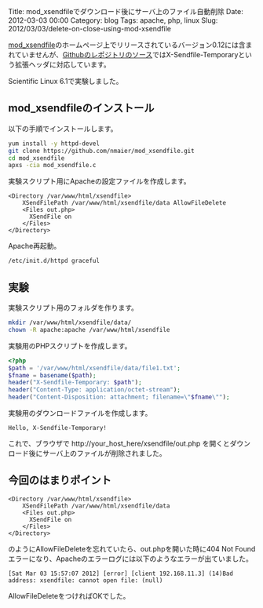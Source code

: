 Title: mod_xsendfileでダウンロード後にサーバ上のファイル自動削除
Date: 2012-03-03 00:00
Category: blog
Tags: apache, php, linux
Slug: 2012/03/03/delete-on-close-using-mod-xsendfile


[mod_xsendfile](https://tn123.org/mod_xsendfile/)のホームページ上でリリースされているバージョン0.12には含まれていませんが、[Githubのレポジトリのソース](https://github.com/nmaier/mod_xsendfile/commit/f6b853ce0e555b61f83f928d9f927349346018b4)ではX-Sendfile-Temporaryという拡張ヘッダに対応しています。

Scientific Linux 6.1で実験しました。

## mod_xsendfileのインストール

以下の手順でインストールします。
``` bash
yum install -y httpd-devel
git clone https://github.com/nmaier/mod_xsendfile.git
cd mod_xsendfile
apxs -cia mod_xsendfile.c
```

実験スクリプト用にApacheの設定ファイルを作成します。
``` text /etc/httpd/conf.d/xsendfile_test.conf
<Directory /var/www/html/xsendfile>
    XSendFilePath /var/www/html/xsendfile/data AllowFileDelete
    <Files out.php>
      XSendFile on
    </Files>
</Directory>
```

Apache再起動。
``` bash
/etc/init.d/httpd graceful
```

## 実験

実験スクリプト用のフォルダを作ります。
``` bash
mkdir /var/www/html/xsendfile/data/
chown -R apache:apache /var/www/html/xsendfile
```

実験用のPHPスクリプトを作成します。
``` php /var/www/html/xsendfile/out.php
<?php
$path = '/var/www/html/xsendfile/data/file1.txt';
$fname = basename($path);
header("X-Sendfile-Temporary: $path");
header("Content-Type: application/octet-stream");
header("Content-Disposition: attachment; filename=\"$fname\"");
```

実験用のダウンロードファイルを作成します。
``` text /var/www/html/xsendfile/data/file1.txt
Hello, X-Sendfile-Temporary!
```

これで、ブラウザで http://your_host_here/xsendfile/out.php を開くとダウンロード後にサーバ上のファイルが削除されました。

## 今回のはまりポイント

``` text /etc/httpd/conf.d/xsendfile_test.conf
<Directory /var/www/html/xsendfile>
    XSendFilePath /var/www/html/xsendfile/data
    <Files out.php>
      XSendFile on
    </Files>
</Directory>
```
のようにAllowFileDeleteを忘れていたら、out.phpを開いた時に404 Not Foundエラーになり、Apacheのエラーログには以下のようなエラーが出ていました。
``` text /var/log/httpd/error_log
[Sat Mar 03 15:57:07 2012] [error] [client 192.168.11.3] (14)Bad address: xsendfile: cannot open file: (null)
```
AllowFileDeleteをつければOKでした。
